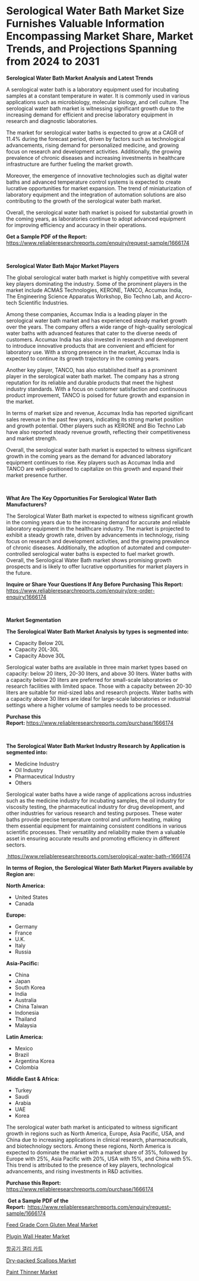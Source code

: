 <p><h1>Serological Water Bath Market Size Furnishes Valuable Information Encompassing Market Share, Market Trends, and Projections Spanning from 2024 to 2031</h1></p><p><strong>Serological Water Bath Market Analysis and Latest Trends</strong></p>
<p><p>A serological water bath is a laboratory equipment used for incubating samples at a constant temperature in water. It is commonly used in various applications such as microbiology, molecular biology, and cell culture. The serological water bath market is witnessing significant growth due to the increasing demand for efficient and precise laboratory equipment in research and diagnostic laboratories.</p><p>The market for serological water baths is expected to grow at a CAGR of 11.4% during the forecast period, driven by factors such as technological advancements, rising demand for personalized medicine, and growing focus on research and development activities. Additionally, the growing prevalence of chronic diseases and increasing investments in healthcare infrastructure are further fueling the market growth.</p><p>Moreover, the emergence of innovative technologies such as digital water baths and advanced temperature control systems is expected to create lucrative opportunities for market expansion. The trend of miniaturization of laboratory equipment and the integration of automation solutions are also contributing to the growth of the serological water bath market.</p><p>Overall, the serological water bath market is poised for substantial growth in the coming years, as laboratories continue to adopt advanced equipment for improving efficiency and accuracy in their operations.</p></p>
<p><strong>Get a Sample PDF of the Report:&nbsp;</strong> <a href="https://www.reliableresearchreports.com/enquiry/request-sample/1666174">https://www.reliableresearchreports.com/enquiry/request-sample/1666174</a></p>
<p>&nbsp;</p>
<p><strong>Serological Water Bath Major Market Players</strong></p>
<p><p>The global serological water bath market is highly competitive with several key players dominating the industry. Some of the prominent players in the market include ACMAS Technologies, KERONE, TANCO, Accumax India, The Engineering Science Apparatus Workshop, Bio Techno Lab, and Accro-tech Scientific Industries.</p><p>Among these companies, Accumax India is a leading player in the serological water bath market and has experienced steady market growth over the years. The company offers a wide range of high-quality serological water baths with advanced features that cater to the diverse needs of customers. Accumax India has also invested in research and development to introduce innovative products that are convenient and efficient for laboratory use. With a strong presence in the market, Accumax India is expected to continue its growth trajectory in the coming years.</p><p>Another key player, TANCO, has also established itself as a prominent player in the serological water bath market. The company has a strong reputation for its reliable and durable products that meet the highest industry standards. With a focus on customer satisfaction and continuous product improvement, TANCO is poised for future growth and expansion in the market.</p><p>In terms of market size and revenue, Accumax India has reported significant sales revenue in the past few years, indicating its strong market position and growth potential. Other players such as KERONE and Bio Techno Lab have also reported steady revenue growth, reflecting their competitiveness and market strength.</p><p>Overall, the serological water bath market is expected to witness significant growth in the coming years as the demand for advanced laboratory equipment continues to rise. Key players such as Accumax India and TANCO are well-positioned to capitalize on this growth and expand their market presence further.</p></p>
<p>&nbsp;</p>
<p><strong>What Are The Key Opportunities For Serological Water Bath Manufacturers?</strong></p>
<p><p>The Serological Water Bath market is expected to witness significant growth in the coming years due to the increasing demand for accurate and reliable laboratory equipment in the healthcare industry. The market is projected to exhibit a steady growth rate, driven by advancements in technology, rising focus on research and development activities, and the growing prevalence of chronic diseases. Additionally, the adoption of automated and computer-controlled serological water baths is expected to fuel market growth. Overall, the Serological Water Bath market shows promising growth prospects and is likely to offer lucrative opportunities for market players in the future.</p></p>
<p><strong>Inquire or Share Your Questions If Any Before Purchasing This Report:</strong> <a href="https://www.reliableresearchreports.com/enquiry/pre-order-enquiry/1666174">https://www.reliableresearchreports.com/enquiry/pre-order-enquiry/1666174</a></p>
<p>&nbsp;</p>
<p><strong>Market Segmentation</strong></p>
<p><strong>The Serological Water Bath Market Analysis by types is segmented into:</strong></p>
<p><ul><li>Capacity Below 20L</li><li>Capacity 20L-30L</li><li>Capacity Above 30L</li></ul></p>
<p><p>Serological water baths are available in three main market types based on capacity: below 20 liters, 20-30 liters, and above 30 liters. Water baths with a capacity below 20 liters are preferred for small-scale laboratories or research facilities with limited space. Those with a capacity between 20-30 liters are suitable for mid-sized labs and research projects. Water baths with a capacity above 30 liters are ideal for large-scale laboratories or industrial settings where a higher volume of samples needs to be processed.</p></p>
<p><strong>Purchase this Report:&nbsp;</strong><a href="https://www.reliableresearchreports.com/purchase/1666174">https://www.reliableresearchreports.com/purchase/1666174</a></p>
<p>&nbsp;</p>
<p><strong>The Serological Water Bath Market Industry Research by Application is segmented into:</strong></p>
<p><ul><li>Medicine Industry</li><li>Oil Industry</li><li>Pharmaceutical Industry</li><li>Others</li></ul></p>
<p><p>Serological water baths have a wide range of applications across industries such as the medicine industry for incubating samples, the oil industry for viscosity testing, the pharmaceutical industry for drug development, and other industries for various research and testing purposes. These water baths provide precise temperature control and uniform heating, making them essential equipment for maintaining consistent conditions in various scientific processes. Their versatility and reliability make them a valuable asset in ensuring accurate results and promoting efficiency in different sectors.</p></p>
<p><a href="https://www.reliableresearchreports.com/serological-water-bath-r1666174">&nbsp;https://www.reliableresearchreports.com/serological-water-bath-r1666174</a></p>
<p><strong>In terms of Region, the Serological Water Bath Market Players available by Region are:</strong></p>
<p>
    <p> <strong> North America: </strong>
        <ul>
            <li>United States</li>
            <li>Canada</li>
        </ul>
        </p> 
    <p> <strong> Europe: </strong>
        <ul>
            <li>Germany</li>
            <li>France</li>
            <li>U.K.</li>
            <li>Italy</li>
            <li>Russia</li>
        </ul>
        </p> 
    <p> <strong> Asia-Pacific: </strong>
        <ul>
            <li>China</li>
            <li>Japan</li>
            <li>South Korea</li>
            <li>India</li>
            <li>Australia</li>
            <li>China Taiwan</li>
            <li>Indonesia</li>
            <li>Thailand</li>
            <li>Malaysia</li>
        </ul>
        </p> 
    <p> <strong> Latin America: </strong>
        <ul>
            <li>Mexico</li>
            <li>Brazil</li>
            <li>Argentina Korea</li>
            <li>Colombia</li>
        </ul>
        </p> 
    <p> <strong> Middle East & Africa: </strong>
        <ul>
            <li>Turkey</li>
            <li>Saudi</li>
            <li>Arabia</li>
            <li>UAE</li>
            <li>Korea</li>
        </ul>
    </p>
    </p>
<p><p>The serological water bath market is anticipated to witness significant growth in regions such as North America, Europe, Asia Pacific, USA, and China due to increasing applications in clinical research, pharmaceuticals, and biotechnology sectors. Among these regions, North America is expected to dominate the market with a market share of 35%, followed by Europe with 25%, Asia Pacific with 20%, USA with 15%, and China with 5%. This trend is attributed to the presence of key players, technological advancements, and rising investments in R&D activities.</p></p>
<p><strong>Purchase this Report: </strong><a href="https://www.reliableresearchreports.com/purchase/1666174">https://www.reliableresearchreports.com/purchase/1666174</a></p>
<p>&nbsp;<strong>Get a Sample PDF of the Report:&nbsp;&nbsp;</strong><a href="https://www.reliableresearchreports.com/enquiry/request-sample/1666174">https://www.reliableresearchreports.com/enquiry/request-sample/1666174</a></p>
<p><strong></strong></p>
<p><p><a href="https://medium.com/@sarahhopkins94/emerging-trends-in-feed-grade-corn-gluten-meal-market-global-outlook-and-future-prospects-from-123d41edc542">Feed Grade Corn Gluten Meal Market</a></p><p><a href="https://github.com/Krish2023na/Market-Research-Report-List-6/blob/main/plugin-wall-heater-market.md">Plugin Wall Heater Market</a></p><p><a href="https://medium.com/@percyhagernes9778/%EB%B9%84%ED%96%89%EA%B8%B0-%EA%B0%A4%EB%A6%AC-%EC%B9%B4%ED%8A%B8-%EC%8B%9C%EC%9E%A5%EC%9D%98-%EA%B7%9C%EB%AA%A8-%EC%84%B1%EC%9E%A5-%EB%B0%8F-%EC%8B%9C%EC%9E%A5-%EC%84%B8%EB%B6%84%ED%99%94-%EB%B0%8F-%EC%A7%80%EC%97%AD%EC%A0%81-%ED%86%B5%EC%B0%B0%EB%A0%A5-%EB%B0%8F-2031%EB%85%84%EA%B9%8C%EC%A7%80%EC%9D%98-%EC%98%88%EC%B8%A1%EC%9D%84-%ED%86%B5%ED%95%9C-%EC%82%B0%EC%97%85-%EB%B6%84%EC%84%9D-08a72179beea">항공기 갤리 카트</a></p><p><a href="https://medium.com/@ruth.gibson8095/dry-packed-scallops-market-outlook-and-forecast-from-2024-to-2031-922c98a169d4">Dry-packed Scallops Market</a></p><p><a href="https://www.linkedin.com/pulse/paint-thinner-market-size-share-trends-analysis-report-product-etw5e?trackingId=owWKowm0TYWoJi8QgwcNeQ%3D%3D">Paint Thinner Market</a></p></p>